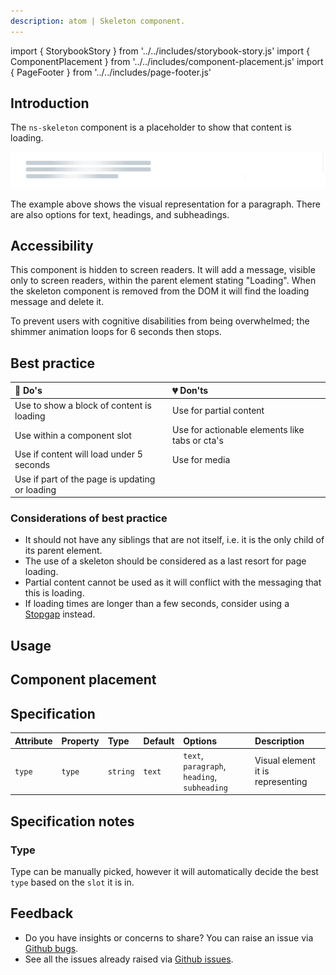 ```yaml
---
description: atom | Skeleton component.
---
```


import { StorybookStory } from '../../includes/storybook-story.js'
import { ComponentPlacement } from '../../includes/component-placement.js'
import { PageFooter } from '../../includes/page-footer.js'

## Introduction

The `ns-skeleton` component is a placeholder to show that content is loading.

![Example showing a paragraph type ns-skeleton](images/ns-skeleton/intro-paragraph-example.webp)

The example above shows the visual representation for a paragraph. There are also options for text, headings, and subheadings.

## Accessibility

This component is hidden to screen readers. It will add a message, visible only to screen readers, within the parent element stating "Loading". When the skeleton component is removed from the DOM it will find the loading message and delete it.

To prevent users with cognitive disabilities from being overwhelmed; the shimmer animation loops for 6 seconds then stops.

## Best practice

| 💚 Do's | 💔 Don'ts |
| :--- | :--- |
| Use to show a block of content is loading | Use for partial content |
| Use within a component slot | Use for actionable elements like tabs or cta's |
| Use if content will load under 5 seconds | Use for media |
| Use if part of the page is updating or loading |  |

### Considerations of best practice

- It should not have any siblings that are not itself, i.e. it is the only child of its parent element.
- The use of a skeleton should be considered as a last resort for page loading.
- Partial content cannot be used as it will conflict with the messaging that this is loading.
- If loading times are longer than a few seconds, consider using a [Stopgap](page-types/stopgap.md) instead.

## Usage

<Storybook story="components-ns-skeleton--standard"></Storybook>

## Component placement

<ComponentPlacement component="ns-skeleton" parentComponents="ns-lockup,ns-landmark,ns-card,ns-form,ns-form-group,ns-content,ns-article,ns-accordion,ns-caveat,ns-tabs,ns-testimonial,ns-skyline,ns-product-card"></ComponentPlacement>

## Specification

| Attribute | Property |  Type | Default   | Options   | Description |
| :--- | :--- | :--- | :--- | :--- | :--- |
| `type` | `type` | `string` | `text` | `text`, `paragraph`, `heading`, `subheading` | Visual element it is representing |

## Specification notes

### Type

Type can be manually picked, however it will automatically decide the best `type` based on the `slot` it is in.

## Feedback

* Do you have insights or concerns to share? You can raise an issue via [Github bugs](https://github.com/ConnectedHomes/nucleus/issues/new?assignees=&labels=Bug&template=a--bug-report.md&title=[bug]%20[ns-skeleton]).
* See all the issues already raised via [Github issues](https://github.com/connectedHomes/nucleus/issues?utf8=%E2%9C%93&q=is%3Aopen+is%3Aissue+label%3ABug+[ns-skeleton]).

<PageFooter></PageFooter>
